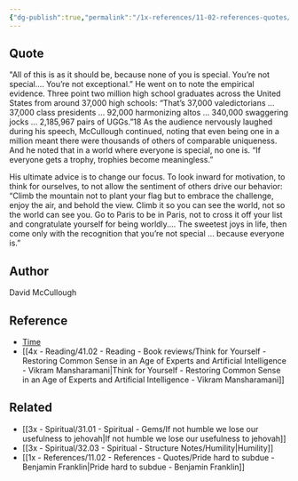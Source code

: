 ```yaml
---
{"dg-publish":true,"permalink":"/1x-references/11-02-references-quotes/you-are-not-special-and-not-exceptional-everyone-is-david-mc-cullough/","title":"You are not special and not exceptional - everyone is - David McCullough","dgShowBacklinks":false}
---
```



## Quote
"All of this is as it should be, because none of you is special. You’re not special.… You’re not exceptional.” He went on to note the empirical evidence. Three point two million high school graduates across the United States from around 37,000 high schools: “That’s 37,000 valedictorians … 37,000 class presidents … 92,000 harmonizing altos … 340,000 swaggering jocks … 2,185,967 pairs of UGGs.”18
As the audience nervously laughed during his speech, McCullough continued, noting that even being one in a million meant there were thousands of others of comparable uniqueness. And he noted that in a world where everyone is special, no one is. “If everyone gets a trophy, trophies become meaningless.”

His ultimate advice is to change our focus. To look inward for motivation, to think for ourselves, to not allow the sentiment of others drive our behavior: “Climb the mountain not to plant your flag but to embrace the challenge, enjoy the air, and behold the view. Climb it so you can see the world, not so the world can see you. Go to Paris to be in Paris, not to cross it off your list and congratulate yourself for being worldly.… The sweetest joys in life, then come only with the recognition that you’re not special … because everyone is.”

## Author
David McCullough

## Reference
- [Time](https://time.com/4116019/david-mccullough-jr-graduation-speech-wellesley-high/)
- [[4x - Reading/41.02 - Reading - Book reviews/Think for Yourself - Restoring Common Sense in an Age of Experts and Artificial Intelligence - Vikram Mansharamani\|Think for Yourself - Restoring Common Sense in an Age of Experts and Artificial Intelligence - Vikram Mansharamani]]

## Related
- [[3x - Spiritual/31.01 - Spiritual - Gems/If not humble we lose our usefulness to jehovah\|If not humble we lose our usefulness to jehovah]]
- [[3x - Spiritual/32.03 - Spiritual - Structure Notes/Humility\|Humility]]
- [[1x - References/11.02 - References - Quotes/Pride hard to subdue - Benjamin Franklin\|Pride hard to subdue - Benjamin Franklin]]